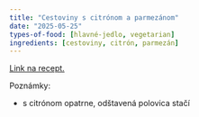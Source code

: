 ```yaml
---
title: "Cestoviny s citrónom a parmezánom"
date: "2025-05-25"
types-of-food: [hlavné-jedlo, vegetarian]
ingredients: [cestoviny, citrón, parmezán]
---
```


[Link na recept.](https://www.fitrecepty.sk/recept/cestoviny-s-citronom-a-parmezanom-pasta-al-limone)

Poznámky:

- s citrónom opatrne, odštavená polovica stačí
